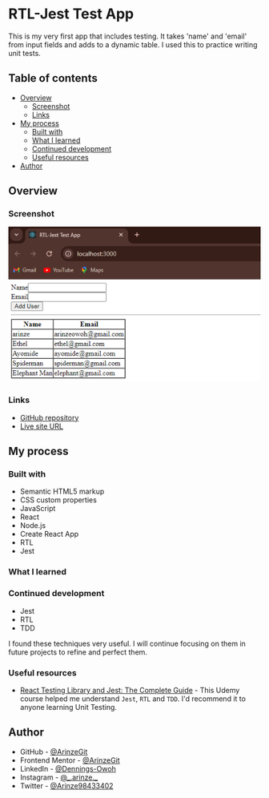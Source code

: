 # RTL-Jest Test App

This is my very first app that includes testing. It takes 'name' and 'email' from input fields and adds to a dynamic table. I used this to practice writing unit tests.

## Table of contents

- [Overview](#overview)
  - [Screenshot](#screenshot)
  - [Links](#links)
- [My process](#my-process)
  - [Built with](#built-with)
  - [What I learned](#what-i-learned)
  - [Continued development](#continued-development)
  - [Useful resources](#useful-resources)
- [Author](#author)

## Overview

### Screenshot

![Test app screenshot](public/TestApp%20screenshot.PNG)

### Links

- [GitHub repository](https://github.com/ArinzeGit/RTL-Jest-Test-App)
- [Live site URL](https://arinzegit.github.io/RTL-Jest-Test-App/)

## My process

### Built with

- Semantic HTML5 markup
- CSS custom properties
- JavaScript
- React
- Node.js
- Create React App
- RTL
- Jest

### What I learned

### Continued development

- Jest
- RTL
- TDD

I found these techniques very useful. I will continue focusing on them in future projects to refine and perfect them.

### Useful resources

- [React Testing Library and Jest: The Complete Guide](https://www.udemy.com/course/react-testing-library-and-jest/?kw=je&src=sac&couponCode=LETSLEARNNOW) - This Udemy course helped me understand `Jest`, `RTL` and `TDD`. I'd recommend it to anyone learning Unit Testing.

## Author

- GitHub - [@ArinzeGit](https://github.com/ArinzeGit)
- Frontend Mentor - [@ArinzeGit](https://www.frontendmentor.io/profile/ArinzeGit)
- LinkedIn - [@Dennings-Owoh](https://www.linkedin.com/in/dennings-owoh-4839971b1/)
- Instagram - [@\_.arinze.\_](https://www.instagram.com/_.arinze._/)
- Twitter - [@Arinze98433402](https://twitter.com/Arinze98433402)
